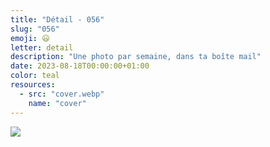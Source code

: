 ```yaml
---
title: "Détail - 056"
slug: "056"
emoji: 😃
letter: detail
description: "Une photo par semaine, dans ta boîte mail"
date: 2023-08-18T00:00:00+01:00
color: teal
resources:
  - src: "cover.webp"
    name: "cover"
---
```

![](cover)

